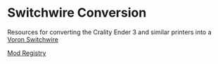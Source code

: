 # Switchwire Conversion

Resources for converting the Crality Ender 3 and similar printers into a [Voron Switchwire](https://vorondesign.com/voron_switchwire)

[Mod Registry](https://github.com/SW-Conversion/mod-regisistry)
